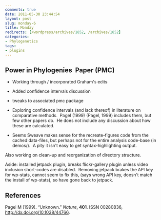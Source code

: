 ```yaml
---
comments: true
date: 2011-05-30 23:44:54
layout: post
slug: monday-6
title: Monday
redirects: [/wordpress/archives/1852, /archives/1852]
categories:
- Phylogenetics
tags:
- plugins
---
```


## Power in Phylogenies  Paper (PMC)





	
  * Working through / incorporated Graham's edits

	
  * Added confidence intervals discussion

	
  * tweaks to associated pmc package

	
  * Exploring confidence intervals (and lack thereof) in literature on comparative methods.  Pagel (1999) (Pagel, 1999) includes them, but few other papers do.  He does not include any discussion about how these are calculated.

	
  * Seems Sweave makes sense for the recreate-figures code from the cached data-files, but perhaps not for the entire analysis code-base (in demos/).  A pity it isn't easy to get syntax-highlighting output.


Also working on clean-up and reorganization of directory structure.

Aside: installed jetpack plugin, breaks flickr-gallery plugin unless video inclusion short-codes are disabled.  Removing jetpack brakes the API key for wp-stats, cannot seem to fix this, (says wrong API key, doesn't match the install of wp-stats), so have gone back to jetpack.
## References

<p>Pagel M (1999).
&ldquo;Unknown.&rdquo;
<EM>Nature</EM>, <B>401</B>.
ISSN 00280836, <a href="http://dx.doi.org/10.1038/44766">http://dx.doi.org/10.1038/44766</a>.

